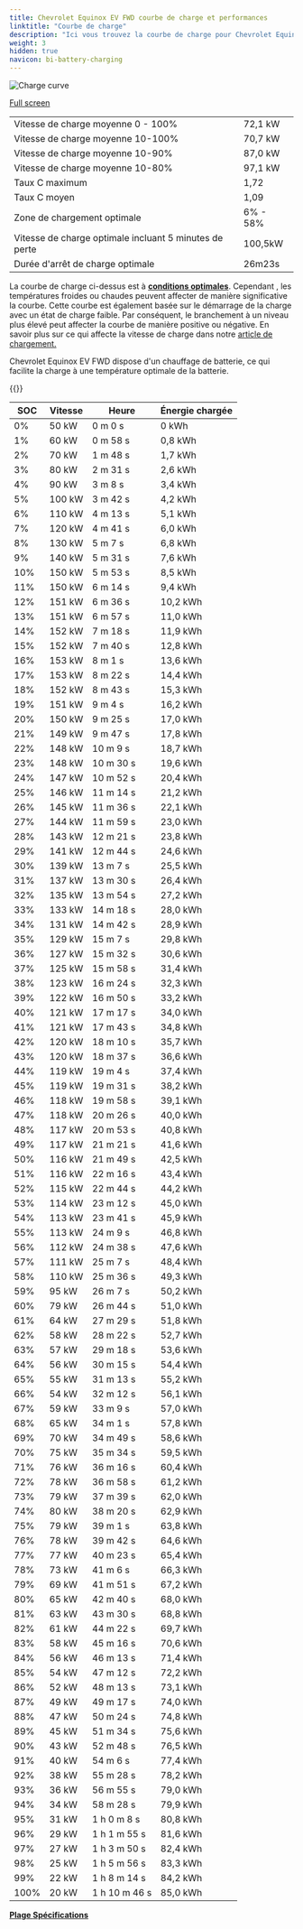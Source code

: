 ```yaml
---
title: Chevrolet Equinox EV FWD courbe de charge et performances
linktitle: "Courbe de charge"
description: "Ici vous trouvez la courbe de charge pour Chevrolet Equinox EV FWD."
weight: 3
hidden: true
navicon: bi-battery-charging
---
```

<!-- markdownlint-disable MD033 -->
<img src="/images/models/chevrolet/equinox_ev/equinox_ev_fwd/chargingcurve.svg" alt="Charge curve" class="img-fluid">

[Full screen](/images/models/chevrolet/equinox_ev/equinox_ev_fwd/chargingcurve.svg)


<table class="table table-striped border">
<tbody>
<tr>
<td>Vitesse de charge moyenne 0 - 100%</td><td>72,1 kW</td>
</tr>
<tr>
<td>Vitesse de charge moyenne 10-100%</td><td>70,7 kW</td>
</tr>
<tr>
<td>Vitesse de charge moyenne 10-90%</td><td>87,0 kW</td>
</tr>
<tr>
<td>Vitesse de charge moyenne 10-80%</td><td>97,1 kW</td>
</tr>
<tr>
<td>Taux C maximum</td><td>1,72</td>
</tr>
<tr>
<td>Taux C moyen</td><td>1,09</td>
</tr>
<tr>
<td>Zone de chargement optimale</td><td>6% - 58%</td>
</tr>
<tr>
<td>Vitesse de charge optimale incluant 5 minutes de perte</td><td>100,5kW</td>
</tr>
<tr>
<td>Durée d'arrêt de charge optimale</td><td>26m23s</td>
</tr>
</tbody>
</table>


La courbe de charge ci-dessus est à **[conditions optimales](../../../../../technology/battery/charging/#temperature)**. Cependant , les températures froides ou chaudes peuvent affecter de manière significative la courbe. Cette courbe est également basée sur le démarrage de la charge avec un état de charge faible. Par conséquent, le branchement à un niveau plus élevé peut affecter la courbe de manière positive ou négative. En savoir plus sur ce qui affecte la vitesse de charge dans notre [article de chargement.](../../../../../technology/battery/charging/)


Chevrolet Equinox EV FWD dispose d'un chauffage de batterie, ce qui facilite la charge à une température optimale de la batterie.


{{<evkxdisplayaddarticle />}}
<table class="table table-striped border">
<thead>
<tr><th>SOC</th><th>Vitesse</th><th>Heure</th><th>Énergie chargée</th></tr>
</thead>
<tbody>
<tr>
<td>0%</td><td>50 kW</td><td> 0 m 0 s </td><td>0 kWh </td>
</tr>
<tr>
<td>1%</td><td>60 kW</td><td> 0 m 58 s </td><td>0,8 kWh </td>
</tr>
<tr>
<td>2%</td><td>70 kW</td><td> 1 m 48 s </td><td>1,7 kWh </td>
</tr>
<tr>
<td>3%</td><td>80 kW</td><td> 2 m 31 s </td><td>2,6 kWh </td>
</tr>
<tr>
<td>4%</td><td>90 kW</td><td> 3 m 8 s </td><td>3,4 kWh </td>
</tr>
<tr>
<td>5%</td><td>100 kW</td><td> 3 m 42 s </td><td>4,2 kWh </td>
</tr>
<tr>
<td>6%</td><td>110 kW</td><td> 4 m 13 s </td><td>5,1 kWh </td>
</tr>
<tr>
<td>7%</td><td>120 kW</td><td> 4 m 41 s </td><td>6,0 kWh </td>
</tr>
<tr>
<td>8%</td><td>130 kW</td><td> 5 m 7 s </td><td>6,8 kWh </td>
</tr>
<tr>
<td>9%</td><td>140 kW</td><td> 5 m 31 s </td><td>7,6 kWh </td>
</tr>
<tr>
<td>10%</td><td>150 kW</td><td> 5 m 53 s </td><td>8,5 kWh </td>
</tr>
<tr>
<td>11%</td><td>150 kW</td><td> 6 m 14 s </td><td>9,4 kWh </td>
</tr>
<tr>
<td>12%</td><td>151 kW</td><td> 6 m 36 s </td><td>10,2 kWh </td>
</tr>
<tr>
<td>13%</td><td>151 kW</td><td> 6 m 57 s </td><td>11,0 kWh </td>
</tr>
<tr>
<td>14%</td><td>152 kW</td><td> 7 m 18 s </td><td>11,9 kWh </td>
</tr>
<tr>
<td>15%</td><td>152 kW</td><td> 7 m 40 s </td><td>12,8 kWh </td>
</tr>
<tr>
<td>16%</td><td>153 kW</td><td> 8 m 1 s </td><td>13,6 kWh </td>
</tr>
<tr>
<td>17%</td><td>153 kW</td><td> 8 m 22 s </td><td>14,4 kWh </td>
</tr>
<tr>
<td>18%</td><td>152 kW</td><td> 8 m 43 s </td><td>15,3 kWh </td>
</tr>
<tr>
<td>19%</td><td>151 kW</td><td> 9 m 4 s </td><td>16,2 kWh </td>
</tr>
<tr>
<td>20%</td><td>150 kW</td><td> 9 m 25 s </td><td>17,0 kWh </td>
</tr>
<tr>
<td>21%</td><td>149 kW</td><td> 9 m 47 s </td><td>17,8 kWh </td>
</tr>
<tr>
<td>22%</td><td>148 kW</td><td> 10 m 9 s </td><td>18,7 kWh </td>
</tr>
<tr>
<td>23%</td><td>148 kW</td><td> 10 m 30 s </td><td>19,6 kWh </td>
</tr>
<tr>
<td>24%</td><td>147 kW</td><td> 10 m 52 s </td><td>20,4 kWh </td>
</tr>
<tr>
<td>25%</td><td>146 kW</td><td> 11 m 14 s </td><td>21,2 kWh </td>
</tr>
<tr>
<td>26%</td><td>145 kW</td><td> 11 m 36 s </td><td>22,1 kWh </td>
</tr>
<tr>
<td>27%</td><td>144 kW</td><td> 11 m 59 s </td><td>23,0 kWh </td>
</tr>
<tr>
<td>28%</td><td>143 kW</td><td> 12 m 21 s </td><td>23,8 kWh </td>
</tr>
<tr>
<td>29%</td><td>141 kW</td><td> 12 m 44 s </td><td>24,6 kWh </td>
</tr>
<tr>
<td>30%</td><td>139 kW</td><td> 13 m 7 s </td><td>25,5 kWh </td>
</tr>
<tr>
<td>31%</td><td>137 kW</td><td> 13 m 30 s </td><td>26,4 kWh </td>
</tr>
<tr>
<td>32%</td><td>135 kW</td><td> 13 m 54 s </td><td>27,2 kWh </td>
</tr>
<tr>
<td>33%</td><td>133 kW</td><td> 14 m 18 s </td><td>28,0 kWh </td>
</tr>
<tr>
<td>34%</td><td>131 kW</td><td> 14 m 42 s </td><td>28,9 kWh </td>
</tr>
<tr>
<td>35%</td><td>129 kW</td><td> 15 m 7 s </td><td>29,8 kWh </td>
</tr>
<tr>
<td>36%</td><td>127 kW</td><td> 15 m 32 s </td><td>30,6 kWh </td>
</tr>
<tr>
<td>37%</td><td>125 kW</td><td> 15 m 58 s </td><td>31,4 kWh </td>
</tr>
<tr>
<td>38%</td><td>123 kW</td><td> 16 m 24 s </td><td>32,3 kWh </td>
</tr>
<tr>
<td>39%</td><td>122 kW</td><td> 16 m 50 s </td><td>33,2 kWh </td>
</tr>
<tr>
<td>40%</td><td>121 kW</td><td> 17 m 17 s </td><td>34,0 kWh </td>
</tr>
<tr>
<td>41%</td><td>121 kW</td><td> 17 m 43 s </td><td>34,8 kWh </td>
</tr>
<tr>
<td>42%</td><td>120 kW</td><td> 18 m 10 s </td><td>35,7 kWh </td>
</tr>
<tr>
<td>43%</td><td>120 kW</td><td> 18 m 37 s </td><td>36,6 kWh </td>
</tr>
<tr>
<td>44%</td><td>119 kW</td><td> 19 m 4 s </td><td>37,4 kWh </td>
</tr>
<tr>
<td>45%</td><td>119 kW</td><td> 19 m 31 s </td><td>38,2 kWh </td>
</tr>
<tr>
<td>46%</td><td>118 kW</td><td> 19 m 58 s </td><td>39,1 kWh </td>
</tr>
<tr>
<td>47%</td><td>118 kW</td><td> 20 m 26 s </td><td>40,0 kWh </td>
</tr>
<tr>
<td>48%</td><td>117 kW</td><td> 20 m 53 s </td><td>40,8 kWh </td>
</tr>
<tr>
<td>49%</td><td>117 kW</td><td> 21 m 21 s </td><td>41,6 kWh </td>
</tr>
<tr>
<td>50%</td><td>116 kW</td><td> 21 m 49 s </td><td>42,5 kWh </td>
</tr>
<tr>
<td>51%</td><td>116 kW</td><td> 22 m 16 s </td><td>43,4 kWh </td>
</tr>
<tr>
<td>52%</td><td>115 kW</td><td> 22 m 44 s </td><td>44,2 kWh </td>
</tr>
<tr>
<td>53%</td><td>114 kW</td><td> 23 m 12 s </td><td>45,0 kWh </td>
</tr>
<tr>
<td>54%</td><td>113 kW</td><td> 23 m 41 s </td><td>45,9 kWh </td>
</tr>
<tr>
<td>55%</td><td>113 kW</td><td> 24 m 9 s </td><td>46,8 kWh </td>
</tr>
<tr>
<td>56%</td><td>112 kW</td><td> 24 m 38 s </td><td>47,6 kWh </td>
</tr>
<tr>
<td>57%</td><td>111 kW</td><td> 25 m 7 s </td><td>48,4 kWh </td>
</tr>
<tr>
<td>58%</td><td>110 kW</td><td> 25 m 36 s </td><td>49,3 kWh </td>
</tr>
<tr>
<td>59%</td><td>95 kW</td><td> 26 m 7 s </td><td>50,2 kWh </td>
</tr>
<tr>
<td>60%</td><td>79 kW</td><td> 26 m 44 s </td><td>51,0 kWh </td>
</tr>
<tr>
<td>61%</td><td>64 kW</td><td> 27 m 29 s </td><td>51,8 kWh </td>
</tr>
<tr>
<td>62%</td><td>58 kW</td><td> 28 m 22 s </td><td>52,7 kWh </td>
</tr>
<tr>
<td>63%</td><td>57 kW</td><td> 29 m 18 s </td><td>53,6 kWh </td>
</tr>
<tr>
<td>64%</td><td>56 kW</td><td> 30 m 15 s </td><td>54,4 kWh </td>
</tr>
<tr>
<td>65%</td><td>55 kW</td><td> 31 m 13 s </td><td>55,2 kWh </td>
</tr>
<tr>
<td>66%</td><td>54 kW</td><td> 32 m 12 s </td><td>56,1 kWh </td>
</tr>
<tr>
<td>67%</td><td>59 kW</td><td> 33 m 9 s </td><td>57,0 kWh </td>
</tr>
<tr>
<td>68%</td><td>65 kW</td><td> 34 m 1 s </td><td>57,8 kWh </td>
</tr>
<tr>
<td>69%</td><td>70 kW</td><td> 34 m 49 s </td><td>58,6 kWh </td>
</tr>
<tr>
<td>70%</td><td>75 kW</td><td> 35 m 34 s </td><td>59,5 kWh </td>
</tr>
<tr>
<td>71%</td><td>76 kW</td><td> 36 m 16 s </td><td>60,4 kWh </td>
</tr>
<tr>
<td>72%</td><td>78 kW</td><td> 36 m 58 s </td><td>61,2 kWh </td>
</tr>
<tr>
<td>73%</td><td>79 kW</td><td> 37 m 39 s </td><td>62,0 kWh </td>
</tr>
<tr>
<td>74%</td><td>80 kW</td><td> 38 m 20 s </td><td>62,9 kWh </td>
</tr>
<tr>
<td>75%</td><td>79 kW</td><td> 39 m 1 s </td><td>63,8 kWh </td>
</tr>
<tr>
<td>76%</td><td>78 kW</td><td> 39 m 42 s </td><td>64,6 kWh </td>
</tr>
<tr>
<td>77%</td><td>77 kW</td><td> 40 m 23 s </td><td>65,4 kWh </td>
</tr>
<tr>
<td>78%</td><td>73 kW</td><td> 41 m 6 s </td><td>66,3 kWh </td>
</tr>
<tr>
<td>79%</td><td>69 kW</td><td> 41 m 51 s </td><td>67,2 kWh </td>
</tr>
<tr>
<td>80%</td><td>65 kW</td><td> 42 m 40 s </td><td>68,0 kWh </td>
</tr>
<tr>
<td>81%</td><td>63 kW</td><td> 43 m 30 s </td><td>68,8 kWh </td>
</tr>
<tr>
<td>82%</td><td>61 kW</td><td> 44 m 22 s </td><td>69,7 kWh </td>
</tr>
<tr>
<td>83%</td><td>58 kW</td><td> 45 m 16 s </td><td>70,6 kWh </td>
</tr>
<tr>
<td>84%</td><td>56 kW</td><td> 46 m 13 s </td><td>71,4 kWh </td>
</tr>
<tr>
<td>85%</td><td>54 kW</td><td> 47 m 12 s </td><td>72,2 kWh </td>
</tr>
<tr>
<td>86%</td><td>52 kW</td><td> 48 m 13 s </td><td>73,1 kWh </td>
</tr>
<tr>
<td>87%</td><td>49 kW</td><td> 49 m 17 s </td><td>74,0 kWh </td>
</tr>
<tr>
<td>88%</td><td>47 kW</td><td> 50 m 24 s </td><td>74,8 kWh </td>
</tr>
<tr>
<td>89%</td><td>45 kW</td><td> 51 m 34 s </td><td>75,6 kWh </td>
</tr>
<tr>
<td>90%</td><td>43 kW</td><td> 52 m 48 s </td><td>76,5 kWh </td>
</tr>
<tr>
<td>91%</td><td>40 kW</td><td> 54 m 6 s </td><td>77,4 kWh </td>
</tr>
<tr>
<td>92%</td><td>38 kW</td><td> 55 m 28 s </td><td>78,2 kWh </td>
</tr>
<tr>
<td>93%</td><td>36 kW</td><td> 56 m 55 s </td><td>79,0 kWh </td>
</tr>
<tr>
<td>94%</td><td>34 kW</td><td> 58 m 28 s </td><td>79,9 kWh </td>
</tr>
<tr>
<td>95%</td><td>31 kW</td><td>1 h 0 m 8 s </td><td>80,8 kWh </td>
</tr>
<tr>
<td>96%</td><td>29 kW</td><td>1 h 1 m 55 s </td><td>81,6 kWh </td>
</tr>
<tr>
<td>97%</td><td>27 kW</td><td>1 h 3 m 50 s </td><td>82,4 kWh </td>
</tr>
<tr>
<td>98%</td><td>25 kW</td><td>1 h 5 m 56 s </td><td>83,3 kWh </td>
</tr>
<tr>
<td>99%</td><td>22 kW</td><td>1 h 8 m 14 s </td><td>84,2 kWh </td>
</tr>
<tr>
<td>100%</td><td>20 kW</td><td>1 h 10 m 46 s </td><td>85,0 kWh </td>
</tr>
</tbody>
</table>

<div class="mt-3 mb-3">
<a href="../rangeandconsumption/" class="text-decoration-none text-black">
<strong><i class="bi-arrow-left"></i> Plage </strong>
</a>
<a href="../specifications/" class="text-decoration-none text-black float-end">
<strong>Spécifications <i class="bi-arrow-right"></i></strong>
</a>
</div>
